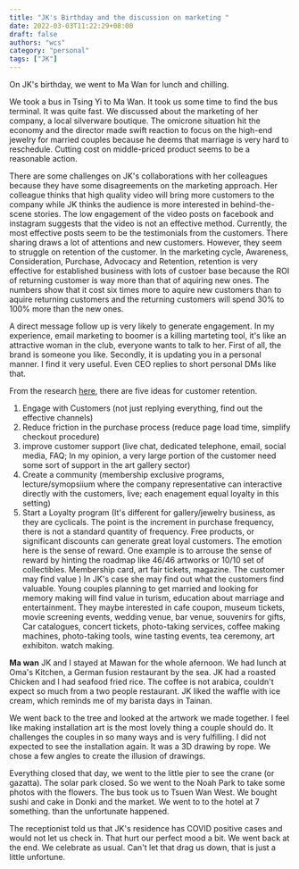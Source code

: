 ```yaml
---
title: "JK's Birthday and the discussion on marketing "
date: 2022-03-03T11:22:29+08:00
draft: false
authors: "wcs"
category: "personal"
tags: ["JK"]
---
```

On JK's birthday, we went to Ma Wan for lunch and chilling.

We took a bus in Tsing Yi to Ma Wan.  It took us some time to find the bus terminal. It was quite fast.  We discussed about the marketing of her company, a local silverware boutique.  The omicrone situation hit the economy and the director made swift reaction to focus on the high-end jewelry for married couples because he deems that marriage is very hard to reschedule.  Cutting cost on middle-priced product seems to be a reasonable action.

There are some challenges on JK's collaborations with her colleagues because they have some disagreements on the marketing approach.  Her colleague thinks that high quality video will bring more customers to the company while JK thinks the audience is more interested in behind-the-scene stories.  The low engagement of the video posts on facebook and instagram suggests that the video is not an effective method.   Currently, the most effective posts seem to be the testimonials from the customers.  There sharing draws a lot of attentions and new customers.  However, they seem to struggle on retention of the customer.  In the marketing cycle, Awareness, Consideration, Purchase, Advocacy and Retention, retention is very effective for established business with lots of custoer base because the ROI of returning customer is way more than that of aquiring new ones.  The numbers show that it cost six times more to aquire new customers than to aquire returning customers  and the returning customers will spend 30% to 100% more than the new ones.

A direct message follow up is very likely to generate engagement.  In my experience, email marketing to boomer is a killing marteting tool, it's like an attractive woman in the club, everyone wants to talk to her.  First of all, the brand is someone you like. Secondly, it is updating you in a personal manner.  I find it very useful.  Even CEO replies to short personal DMs like that.

From the research [here]('https://www.netsuite.com/portal/resource/articles/crm/customer-retention.shtml'), there are five ideas for customer retention.
1. Engage with Customers (not just replying everything, find out the effective channels)
2. Reduce friction in the purchase process (reduce page load time, simplify checkout procedure)
3. improve customer support (live chat, dedicated telephone, email, social media, FAQ; In my opinion, a very large portion of the customer need some sort of support in the art gallery sector)
4. Create a community (membership exclusive programs, lecture/symopsiium where the company representative can interactive directly with the customers, live; each enagement equal loyalty in this setting)
5. Start a Loyalty program (It's different for gallery/jewelry business, as they are cyclicals.  The point is the increment in purchase frequency, there is not a standard quantity of frequency. Free products, or significant discounts can generate great loyal customers. The emotion here is the sense of reward.  One example is to arrouse the sense of reward by hinting the roadmap like 46/46 artworks or 10/10 set of collectibles.  Membership card, art fair tickets, magazine. The customer may find value )
In JK's case she may find out what the customers find valuable.  Young couples planning to get married and looking for memory making will find value in turism, education about marriage and entertainment.  They maybe interested in cafe coupon, museum tickets, movie screening events, wedding venue, bar venue, souvenirs for gifts, Car catalogues, concert tickets, photo-taking services, coffee making machines, photo-taking tools, wine tasting events, tea ceremony, art exhibiton. watch making.

**Ma wan**
JK and I stayed at Mawan for the whole afernoon. We had lunch at Oma's Kitchen, a German fusion restaurant by the sea.  JK had a roasted Chicken and I had seafood fried rice.  The coffee is not arabica, couldn't expect so much from a two people restaurant.  JK liked the waffle with ice cream, which reminds me of my barista days in Tainan.

We went back to the tree and looked at the artwork we made together.  I feel like making installation art is the most lovely thing a couple should do.  It challenges the couples in so many ways and is very fulfilling.  I did not expected to see the installation again.  It was a 3D drawing by rope.  We chose a few angles to create the illusion of drawings.

Everything closed that day, we went to the little pier to see the crane (or gazatta).   The solar park closed.  So we went to the Noah Park to take some photos with the flowers.  The bus took us to Tsuen Wan West.  We bought sushi and cake in Donki and the market.  We went to to the hotel at 7 something. than the unfortunate happened.

The receptionist told us that JK's residence has COVID positive cases and would not let us check in.  That hurt our perfect mood a bit.  We went back at the end.  We celebrate as usual.  Can't let that drag us down, that is just a little unfortune.

